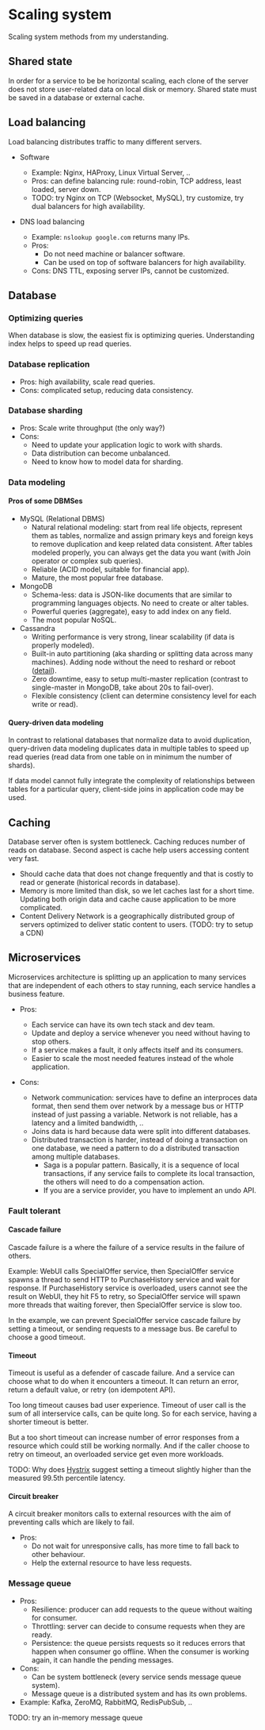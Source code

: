 # Scaling system

Scaling system methods from my understanding.

## Shared state

In order for a service to be be horizontal scaling, each clone of
the server does not store user-related data on local disk or memory.
Shared state must be saved in a database or external cache.

## Load balancing

Load balancing distributes traffic to many different servers.

* Software

  * Example: Nginx, HAProxy, Linux Virtual Server, ..
  * Pros: can define balancing rule: round-robin, TCP address, least
    loaded, server down.
  * TODO: try Nginx on TCP (Websocket, MySQL), try customize, try dual
    balancers for high availability.

* DNS load balancing

  * Example: `nslookup google.com` returns many IPs.
  * Pros:
    * Do not need machine or balancer software.
    * Can be used on top of software balancers for high availability.
  * Cons: DNS TTL, exposing server IPs, cannot be customized.

## Database

### Optimizing queries

When database is slow, the easiest fix is optimizing queries.
Understanding index helps to speed up read queries.

### Database replication

* Pros: high availability, scale read queries.
* Cons: complicated setup, reducing data consistency.

### Database sharding

* Pros: Scale write throughput (the only way?)
* Cons:
  * Need to update your application logic to work with shards.
  * Data distribution can become unbalanced.
  * Need to know how to model data for sharding.

### Data modeling

#### Pros of some DBMSes

* MySQL (Relational DBMS)
  * Natural relational modeling: start from real life objects, represent
    them as tables, normalize and assign primary keys and foreign keys
    to remove duplication and keep related data consistent. After tables
    modeled properly, you can always get the data you want (with Join
    operator or complex sub queries).
  * Reliable (ACID model, suitable for financial app).
  * Mature, the most popular free database.
* MongoDB
  * Schema-less: data is JSON-like documents that are similar to
    programming languages objects. No need to create or alter tables.
  * Powerful queries (aggregate), easy to add index on any field.
  * The most popular NoSQL.
* Cassandra
  * Writing performance is very strong, linear scalability (if data is
    properly modeled).
  * Built-in auto partitioning (aka sharding or splitting data across
    many machines). Adding node without the need to reshard or reboot
    ([detail](
    https://cassandra.apache.org/doc/latest/architecture/dynamo.html)).
  * Zero downtime, easy to setup multi-master replication (contrast to
   single-master in MongoDB, take about 20s to fail-over).
  * Flexible consistency (client can determine consistency level for
  each write or read).

#### Query-driven data modeling

In contrast to relational databases that normalize data to avoid
duplication, query-driven data modeling duplicates data in multiple
tables to speed up read queries (read data from one table on in minimum
the number of shards).

If data model cannot fully integrate the complexity of
relationships between tables for a particular query, client-side joins
in application code may be used.

## Caching

Database server often is system bottleneck. Caching reduces number
of reads on database. Second aspect is cache help users accessing
content very fast.

* Should cache data that does not change frequently and that
  is costly to read or generate (historical records in database).
* Memory is more limited than disk, so we let caches last for
  a short time. Updating both origin data and cache cause application
  to be more complicated.
* Content Delivery Network is a geographically distributed group of
  servers optimized to deliver static content to users.
  (TODO: try to setup a CDN)

## Microservices

Microservices architecture is splitting up an application to many
services that are independent of each others to stay running, each
service handles a business feature.

* Pros:
  * Each service can have its own tech stack and dev team.
  * Update and deploy a service whenever you need without having
    to stop others.
  * If a service makes a fault, it only affects itself and its consumers.
  * Easier to scale the most needed features instead of the whole
    application.

* Cons:
  * Network communication: services have to define an interproces
    data format, then send them over network by a message bus or HTTP
    instead of just passing a variable. Network is not reliable, has
    a latency and a limited bandwidth, ..
  * Joins data is hard because data were split into different databases.
  * Distributed transaction is harder, instead of doing a transaction on
    one database, we need a pattern to do a distributed transaction
    among multiple databases.
    * Saga is a popular pattern. Basically, it is a sequence of local
      transactions, if any service fails to complete its local
      transaction, the others will need to do a compensation action.
    * If you are a service provider, you have to implement an undo API.

### Fault tolerant

#### Cascade failure

Cascade failure is a where the failure of a service results in the
failure of others.

Example: WebUI calls SpecialOffer service, then SpecialOffer service
spawns a thread to send HTTP to PurchaseHistory service and wait
for response.
If PurchaseHistory service is overloaded, users cannot see the result
on WebUI, they hit F5 to retry, so SpecialOffer service will spawn more
threads that waiting forever, then SpecialOffer service is slow too.

In the example, we can prevent SpecialOffer service cascade failure
by setting a timeout, or sending requests to a message bus.
Be careful to choose a good timeout.

#### Timeout

Timeout is useful as a defender of cascade failure. And a service
can choose what to do when it encounters a timeout. It can return
an error, return a default value, or retry (on idempotent API).

Too long timeout causes bad user experience. Timeout of user call is the
sum of all interservice calls, can be quite long. So for each service,
having a shorter timeout is better.

But a too short timeout can increase number of error responses from a
resource which could still be working normally. And if the caller choose
to retry on timeout, an overloaded service get even more workloads.

TODO: Why does [Hystrix](https://github.com/Netflix/Hystrix/wiki)
suggest setting a timeout slightly higher than the measured 99.5th
percentile latency.

#### Circuit breaker

A circuit breaker monitors calls to external resources with the aim
of preventing calls which are likely to fail.

* Pros:
  * Do not wait for unresponsive calls, has more time to fall back
      to other behaviour.
  * Help the external resource to have less requests.

### Message queue

* Pros:
  * Resilience: producer can add requests to the queue without waiting
    for consumer.
  * Throttling: server can decide to consume requests when they
    are ready.
  * Persistence: the queue persists requests so it reduces errors that
    happen when consumer go offline. When the consumer is working again,
    it can handle the pending messages.
* Cons:
  * Can be system bottleneck (every service sends message queue system).
  * Message queue is a distributed system and has its own problems.
* Example: Kafka, ZeroMQ, RabbitMQ, RedisPubSub, ..

TODO: try an in-memory message queue
